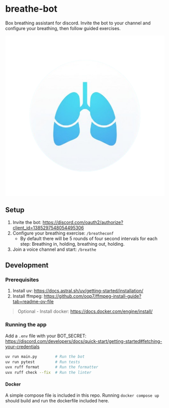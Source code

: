 # breathe-bot

Box breathing assistant for discord. Invite the bot to your channel and configure your breathing, then follow guided exercises.

![Logo](assets/logo.png?raw=true "Logo")

## Setup

1. Invite the bot: https://discord.com/oauth2/authorize?client_id=1385297548054495306
1. Configure your breathing exercise: `/breatheconf`
    * By default there will be 5 rounds of four second intervals for each step: Breathing in, holding, breathing out, holding.
1. Join a voice channel and start: `/breathe`

## Development

### Prerequisites
1. Install uv: https://docs.astral.sh/uv/getting-started/installation/
1. Install ffmpeg: https://github.com/oop7/ffmpeg-install-guide?tab=readme-ov-file

> Optional - Install docker: https://docs.docker.com/engine/install/

### Running the app

Add a `.env` file with your BOT_SECRET: https://discord.com/developers/docs/quick-start/getting-started#fetching-your-credentials

```bash
uv run main.py        # Run the bot
uv run pytest         # Run tests
uvx ruff format       # Run the formatter
uvx ruff check --fix  # Run the linter
```

#### Docker

A simple compose file is included in this repo. Running `docker compose up` should build and run the dockerfile included here.